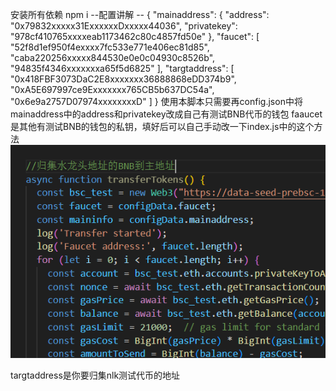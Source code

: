 安装所有依赖
npm i
--配置讲解
-- {
    "mainaddress": {
        "address": "0x79832xxxxx31ExxxxxxDxxxxx44036",
        "privatekey": "978cf410765xxxxeab1173462c80c4857fd50e"
    },
    "faucet": [
        "52f8d1ef950f4exxxx7fc533e771e406ec81d85",
        "caba220256xxxxx844530e0e0c04930c8526b",
        "94835f4346xxxxxxxa65f5d6825"
    ],
    "targtaddress": [
        "0x418FBF3073DaC2E8xxxxxxx36888868eDD374b9",
        "0xA5E697997ce9Exxxxxxx765CB5b637DC54a",
        "0x6e9a2757D07974xxxxxxxxD"
    ]
}
使用本脚本只需要再config.json中将mainaddress中的address和privatekey改成自己有测试BNB代币的钱包
faaucet是其他有测试BNB的钱包的私钥，填好后可以自己手动改一下index.js中的这个方法
![alt text](image.png)

targtaddress是你要归集nlk测试代币的地址

